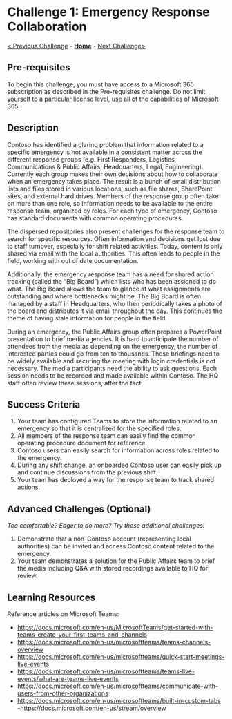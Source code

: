 # Challenge 1: Emergency Response Collaboration

[< Previous Challenge](./00-prereqs.md) - **[Home](../readme.md)** - [Next Challenge>](./02-firstresponders.md)

## Pre-requisites
To begin this challenge, you must have access to a Microsoft 365 subscription as described in the Pre-requisites challenge. Do not limit yourself to a particular license level, use all of the capabilities of Microsoft 365.

## Description
Contoso has identified a glaring problem that information related to a specific emergency is not available in a consistent matter across the different response groups (e.g. First Responders, Logistics, Communications & Public Affairs, Headquarters, Legal, Engineering). Currently each group makes their own decisions about how to collaborate when an emergency takes place. The result is a bunch of email distribution lists and files stored in various locations, such as file shares, SharePoint sites, and external hard drives. Members of the response group often take on more than one role, so information needs to be available to the entire response team, organized by roles. For each type of emergency, Contoso has standard documents with common operating procedures. 

The dispersed repositories also present challenges for the response team to search for specific resources. Often information and decisions get lost due to staff turnover, especially for shift related activities. Today, content is only shared via email with the local authorities. This often leads to people in the field, working with out of date documentation.  

Additionally, the emergency response team has a need for shared action tracking (called the “Big Board”) which lists who has been assigned to do what. The Big Board allows the team to glance at what assignments are outstanding and where bottlenecks might be. The Big Board is often managed by a staff in Headquarters, who then periodically takes a photo of the board and distributes it via email throughout the day. This continues the theme of having stale information for people in the field.  

During an emergency, the Public Affairs group often prepares a PowerPoint presentation to brief media agencies. It is hard to anticipate the number of attendees from the media as depending on the emergency, the number of interested parties could go from ten to thousands. These briefings need to be widely available and securing the meeting with login credentials is not necessary. The media participants need the ability to ask questions. Each session needs to be recorded and made available within Contoso. The HQ staff often review these sessions, after the fact. 


## Success Criteria

1. Your team has configured Teams to store the information related to an emergency so that it is centralized for the specified roles.
1. All members of the response team can easily find the common operating procedure document for reference. 
1. Contoso users can easily search for information across roles related to the emergency.
1. During any shift change, an onboarded Contoso user can easily pick up and continue discussions from the previous shift. 
1. Your team has deployed a way for the response team to track shared actions.

## Advanced Challenges (Optional)

*Too comfortable?  Eager to do more?  Try these additional challenges!*

1. Demonstrate that a non-Contoso account (representing local authorities) can be invited and access Contoso content related to the emergency. 
1. Your team demonstrates a solution for the Public Affairs team to brief the media including Q&A with stored recordings available to HQ for review. 

## Learning Resources

Reference articles on Microsoft Teams:
- <https://docs.microsoft.com/en-us/MicrosoftTeams/get-started-with-teams-create-your-first-teams-and-channels>
- <https://docs.microsoft.com/en-us/microsoftteams/teams-channels-overview>
- <https://docs.microsoft.com/en-us/microsoftteams/quick-start-meetings-live-events>
- <https://docs.microsoft.com/en-us/microsoftteams/teams-live-events/what-are-teams-live-events>
- <https://docs.microsoft.com/en-us/microsoftteams/communicate-with-users-from-other-organizations>
- <https://docs.microsoft.com/en-us/microsoftteams/built-in-custom-tabs>
-<https://docs.microsoft.com/en-us/stream/overview>





